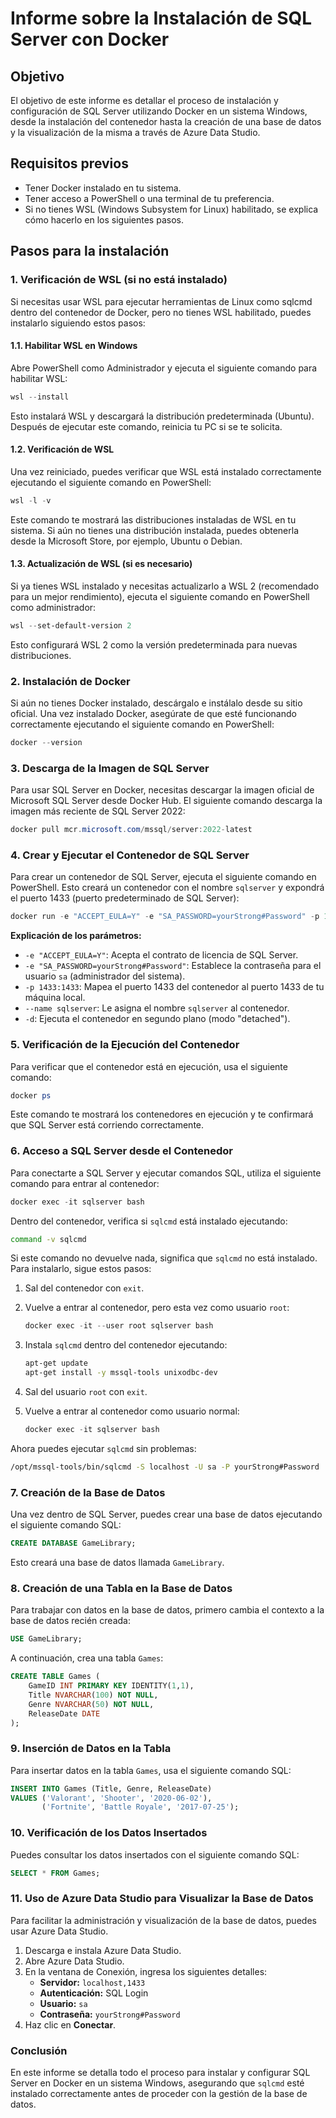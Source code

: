 # Informe sobre la Instalación de SQL Server con Docker

## Objetivo
El objetivo de este informe es detallar el proceso de instalación y configuración de SQL Server utilizando Docker en un sistema Windows, desde la instalación del contenedor hasta la creación de una base de datos y la visualización de la misma a través de Azure Data Studio.

## Requisitos previos
- Tener Docker instalado en tu sistema.
- Tener acceso a PowerShell o una terminal de tu preferencia.
- Si no tienes WSL (Windows Subsystem for Linux) habilitado, se explica cómo hacerlo en los siguientes pasos.

## Pasos para la instalación

### 1. Verificación de WSL (si no está instalado)

Si necesitas usar WSL para ejecutar herramientas de Linux como sqlcmd dentro del contenedor de Docker, pero no tienes WSL habilitado, puedes instalarlo siguiendo estos pasos:

#### 1.1. Habilitar WSL en Windows

Abre PowerShell como Administrador y ejecuta el siguiente comando para habilitar WSL:

```powershell
wsl --install
```

Esto instalará WSL y descargará la distribución predeterminada (Ubuntu). Después de ejecutar este comando, reinicia tu PC si se te solicita.

#### 1.2. Verificación de WSL

Una vez reiniciado, puedes verificar que WSL está instalado correctamente ejecutando el siguiente comando en PowerShell:

```powershell
wsl -l -v
```

Este comando te mostrará las distribuciones instaladas de WSL en tu sistema. Si aún no tienes una distribución instalada, puedes obtenerla desde la Microsoft Store, por ejemplo, Ubuntu o Debian.

#### 1.3. Actualización de WSL (si es necesario)

Si ya tienes WSL instalado y necesitas actualizarlo a WSL 2 (recomendado para un mejor rendimiento), ejecuta el siguiente comando en PowerShell como administrador:

```powershell
wsl --set-default-version 2
```

Esto configurará WSL 2 como la versión predeterminada para nuevas distribuciones.

### 2. Instalación de Docker

Si aún no tienes Docker instalado, descárgalo e instálalo desde su sitio oficial. Una vez instalado Docker, asegúrate de que esté funcionando correctamente ejecutando el siguiente comando en PowerShell:

```powershell
docker --version
```

### 3. Descarga de la Imagen de SQL Server

Para usar SQL Server en Docker, necesitas descargar la imagen oficial de Microsoft SQL Server desde Docker Hub. El siguiente comando descarga la imagen más reciente de SQL Server 2022:

```powershell
docker pull mcr.microsoft.com/mssql/server:2022-latest
```

### 4. Crear y Ejecutar el Contenedor de SQL Server

Para crear un contenedor de SQL Server, ejecuta el siguiente comando en PowerShell. Esto creará un contenedor con el nombre `sqlserver` y expondrá el puerto 1433 (puerto predeterminado de SQL Server):

```powershell
docker run -e "ACCEPT_EULA=Y" -e "SA_PASSWORD=yourStrong#Password" -p 1433:1433 --name sqlserver -d mcr.microsoft.com/mssql/server:2022-latest
```

**Explicación de los parámetros:**
- `-e "ACCEPT_EULA=Y"`: Acepta el contrato de licencia de SQL Server.
- `-e "SA_PASSWORD=yourStrong#Password"`: Establece la contraseña para el usuario `sa` (administrador del sistema).
- `-p 1433:1433`: Mapea el puerto 1433 del contenedor al puerto 1433 de tu máquina local.
- `--name sqlserver`: Le asigna el nombre `sqlserver` al contenedor.
- `-d`: Ejecuta el contenedor en segundo plano (modo "detached").

### 5. Verificación de la Ejecución del Contenedor

Para verificar que el contenedor está en ejecución, usa el siguiente comando:

```powershell
docker ps
```

Este comando te mostrará los contenedores en ejecución y te confirmará que SQL Server está corriendo correctamente.

### 6. Acceso a SQL Server desde el Contenedor

Para conectarte a SQL Server y ejecutar comandos SQL, utiliza el siguiente comando para entrar al contenedor:

```powershell
docker exec -it sqlserver bash
```

Dentro del contenedor, verifica si `sqlcmd` está instalado ejecutando:

```bash
command -v sqlcmd
```

Si este comando no devuelve nada, significa que `sqlcmd` no está instalado. Para instalarlo, sigue estos pasos:

1. Sal del contenedor con `exit`.
2. Vuelve a entrar al contenedor, pero esta vez como usuario `root`:

   ```powershell
   docker exec -it --user root sqlserver bash
   ```

3. Instala `sqlcmd` dentro del contenedor ejecutando:

   ```bash
   apt-get update
   apt-get install -y mssql-tools unixodbc-dev
   ```

4. Sal del usuario `root` con `exit`.
5. Vuelve a entrar al contenedor como usuario normal:

   ```powershell
   docker exec -it sqlserver bash
   ```

Ahora puedes ejecutar `sqlcmd` sin problemas:

```bash
/opt/mssql-tools/bin/sqlcmd -S localhost -U sa -P yourStrong#Password
```

### 7. Creación de la Base de Datos

Una vez dentro de SQL Server, puedes crear una base de datos ejecutando el siguiente comando SQL:

```sql
CREATE DATABASE GameLibrary;
```

Esto creará una base de datos llamada `GameLibrary`.

### 8. Creación de una Tabla en la Base de Datos

Para trabajar con datos en la base de datos, primero cambia el contexto a la base de datos recién creada:

```sql
USE GameLibrary;
```

A continuación, crea una tabla `Games`:

```sql
CREATE TABLE Games (
    GameID INT PRIMARY KEY IDENTITY(1,1),
    Title NVARCHAR(100) NOT NULL,
    Genre NVARCHAR(50) NOT NULL,
    ReleaseDate DATE
);
```

### 9. Inserción de Datos en la Tabla

Para insertar datos en la tabla `Games`, usa el siguiente comando SQL:

```sql
INSERT INTO Games (Title, Genre, ReleaseDate)
VALUES ('Valorant', 'Shooter', '2020-06-02'),
       ('Fortnite', 'Battle Royale', '2017-07-25');
```

### 10. Verificación de los Datos Insertados

Puedes consultar los datos insertados con el siguiente comando SQL:

```sql
SELECT * FROM Games;
```

### 11. Uso de Azure Data Studio para Visualizar la Base de Datos

Para facilitar la administración y visualización de la base de datos, puedes usar Azure Data Studio.

1. Descarga e instala Azure Data Studio.
2. Abre Azure Data Studio.
3. En la ventana de Conexión, ingresa los siguientes detalles:
   - **Servidor:** `localhost,1433`
   - **Autenticación:** SQL Login
   - **Usuario:** `sa`
   - **Contraseña:** `yourStrong#Password`
4. Haz clic en **Conectar**.

### Conclusión

En este informe se detalla todo el proceso para instalar y configurar SQL Server en Docker en un sistema Windows, asegurando que `sqlcmd` esté instalado correctamente antes de proceder con la gestión de la base de datos.
